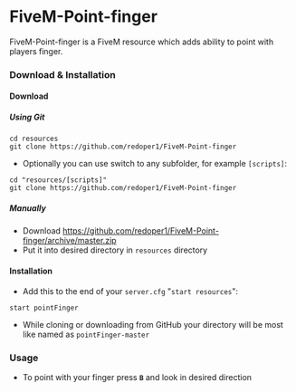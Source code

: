# FiveM-Point-finger
FiveM-Point-finger is a FiveM resource which adds ability to point with players finger.

### Download & Installation
#### Download
##### Using Git
```
cd resources
git clone https://github.com/redoper1/FiveM-Point-finger
```
- Optionally you can use switch to any subfolder, for example `[scripts]`:
```
cd "resources/[scripts]"
git clone https://github.com/redoper1/FiveM-Point-finger
```

##### Manually
- Download https://github.com/redoper1/FiveM-Point-finger/archive/master.zip
- Put it into desired directory in `resources` directory

#### Installation
- Add this to the end of your `server.cfg` "`start resources`":
```
start pointFinger
```
- While cloning or downloading from GitHub your directory will be most like named as `pointFinger-master`

### Usage
- To point with your finger press **`B`** and look in desired direction
